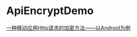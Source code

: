 # ApiEncryptDemo

[一种移动应用Http请求的加密方法——以Android为例](https://yimu.me/2018/01/02/%E4%B8%80%E7%A7%8D%E7%A7%BB%E5%8A%A8%E5%BA%94%E7%94%A8Http%E8%AF%B7%E6%B1%82%E7%9A%84%E5%8A%A0%E5%AF%86%E6%96%B9%E6%B3%95%E2%80%94%E2%80%94%E4%BB%A5Android%E4%B8%BA%E4%BE%8B/)

